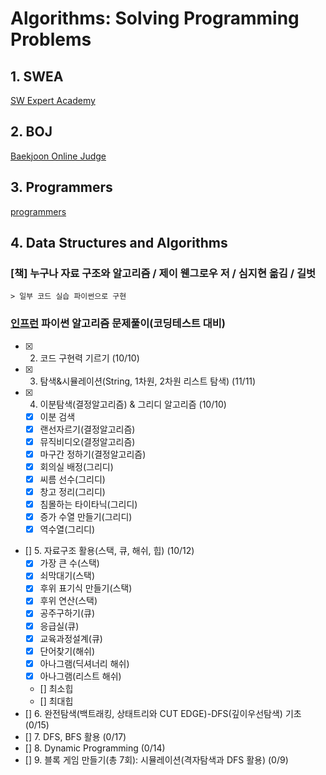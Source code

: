 # Algorithms: Solving Programming Problems

## 1. SWEA

[SW Expert Academy](https://swexpertacademy.com/main/code/problem/problemList.do)

## 2. BOJ

[Baekjoon Online Judge](https://www.acmicpc.net/)

## 3. Programmers

[programmers](https://programmers.co.kr/learn/challenges)

## 4. Data Structures and Algorithms

### [책] 누구나 자료 구조와 알고리즘 / 제이 웬그로우 저 / 심지현 옮김 / 길벗

    > 일부 코드 실습 파이썬으로 구현

### [인프런](https://www.inflearn.com/course/파이썬-알고리즘-문제풀이-코딩테스트/dashboard) 파이썬 알고리즘 문제풀이(코딩테스트 대비)

- [X] 2. 코드 구현력 기르기 (10/10)
- [X] 3. 탐색&시뮬레이션(String, 1차원, 2차원 리스트 탐색) (11/11)
- [X] 4. 이분탐색(결정알고리즘) & 그리디 알고리즘 (10/10)
    - [X] 이분 검색
    - [X] 랜선자르기(결정알고리즘)
    - [X] 뮤직비디오(결정알고리즘)
    - [X] 마구간 정하기(결정알고리즘)
    - [X] 회의실 배정(그리디)
    - [X] 씨름 선수(그리디)
    - [X] 창고 정리(그리디)
    - [X] 침몰하는 타이타닉(그리디)
    - [X] 증가 수열 만들기(그리디)
    - [X] 역수열(그리디)
- [] 5. 자료구조 활용(스택, 큐, 해쉬, 힙) (10/12)
    - [X] 가장 큰 수(스택)
    - [X] 쇠막대기(스택)
    - [X] 후위 표기식 만들기(스택)
    - [X] 후위 연산(스택)
    - [X] 공주구하기(큐)
    - [X] 응급실(큐)
    - [X] 교육과정설계(큐)
    - [X] 단어찾기(해쉬)
    - [X] 아나그램(딕셔너리 해쉬)
    - [X] 아나그램(리스트 해쉬)
    - [] 최소힙
    - [] 최대힙
- [] 6. 완전탐색(백트래킹, 상태트리와 CUT EDGE)-DFS(깊이우선탐색) 기초 (0/15)
- [] 7. DFS, BFS 활용 (0/17)
- [] 8. Dynamic Programming (0/14)
- [] 9. 블록 게임 만들기(총 7회): 시뮬레이션(격자탐색과 DFS 활용) (0/9)